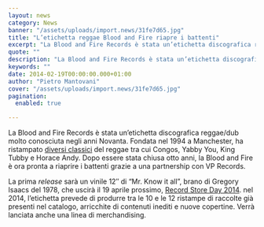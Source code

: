 ```yaml
---
layout: news
category: News
banner: "/assets/uploads/import.news/31fe7d65.jpg"
title: "L’etichetta reggae Blood and Fire riapre i battenti"
excerpt: "La Blood and Fire Records è stata un’etichetta discografica reggae/dub molto conosciuta negli anni Novanta. Fondata nel 1994 a Manchester, ha ristampato diversi classici del reggae tra cui Congos, Yabby You, King Tubby e Horace Andy. Dopo essere stata chiusa otto anni, la Blood and Fire è ora pronta a riaprire i battenti grazie a una [&hellip"
quote: ""
description: "La Blood and Fire Records è stata un’etichetta discografica reggae/dub molto conosciuta negli anni Novanta. Fondata nel 1994 a Manchester, ha ristampato diversi classici del reggae tra cui Congos, Yabby You, King Tubby e Horace Andy. Dopo essere stata chiusa otto anni, la Blood and Fire è ora pronta a riaprire i battenti grazie a una [&hellip"
keywords: ""
date: 2014-02-19T00:00:00.000+01:00
author: "Pietro Mantovani"
cover: "/assets/uploads/import.news/31fe7d65.jpg"
pagination:
  enabled: true

---
```


[](https://hotmc.com/letichetta-reggae-blood-and-fire-riapre-i-battenti/31fe7d65/)

La Blood and Fire Records è stata un’etichetta discografica reggae/dub molto conosciuta negli anni Novanta. Fondata nel 1994 a Manchester, ha ristampato [diversi classici](https://www.discogs.com/label/5624-Blood-Fire) del reggae tra cui Congos, Yabby You, King Tubby e Horace Andy. Dopo essere stata chiusa otto anni, la Blood and Fire è ora pronta a riaprire i battenti grazie a una partnership con VP Records.

La prima _release_ sarà un vinile 12″ di “Mr. Know it all”, brano di Gregory Isaacs del 1978, che uscirà il 19 aprile prossimo, [Record Store Day 2014](http://www.recordstoreday.com/). nel 2014, l’etichetta prevede di produrre tra le 10 e le 12 ristampe di raccolte già presenti nel catalogo, arricchite di contenuti inediti e nuove copertine. Verrà lanciata anche una linea di merchandising.
